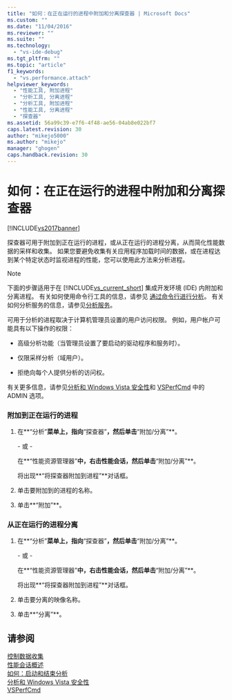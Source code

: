 ```yaml
---
title: "如何：在正在运行的进程中附加和分离探查器 | Microsoft Docs"
ms.custom: ""
ms.date: "11/04/2016"
ms.reviewer: ""
ms.suite: ""
ms.technology: 
  - "vs-ide-debug"
ms.tgt_pltfrm: ""
ms.topic: "article"
f1_keywords: 
  - "vs.performance.attach"
helpviewer_keywords: 
  - "性能工具, 附加进程"
  - "分析工具, 分离进程"
  - "分析工具, 附加进程"
  - "性能工具, 分离进程"
  - "探查器"
ms.assetid: 56a99c39-e7f6-4f48-ae56-04ab8e022bf7
caps.latest.revision: 30
author: "mikejo5000"
ms.author: "mikejo"
manager: "ghogen"
caps.handback.revision: 30
---
```

# 如何：在正在运行的进程中附加和分离探查器
[!INCLUDE[vs2017banner](../code-quality/includes/vs2017banner.md)]

探查器可用于附加到正在运行的进程，或从正在运行的进程分离，从而简化性能数据的采样和收集。  如果您要避免收集有关应用程序加载时间的数据，或在进程达到某个特定状态时监视进程的性能，您可以使用此方法来分析进程。  
  
> [!NOTE]
>  下面的步骤适用于在 [!INCLUDE[vs_current_short](../code-quality/includes/vs_current_short_md.md)] 集成开发环境 \(IDE\) 内附加和分离进程。  有关如何使用命令行工具的信息，请参见 [通过命令行进行分析](../profiling/using-the-profiling-tools-from-the-command-line.md)。  有关如何分析服务的信息，请参见[分析服务](../profiling/command-line-profiling-of-services.md)。  
  
 可用于分析的进程取决于计算机管理员设置的用户访问权限。  例如，用户帐户可能具有以下操作的权限：  
  
-   高级分析功能（当管理员设置了要启动的驱动程序和服务时）。  
  
-   仅限采样分析（域用户）。  
  
-   拒绝向每个人提供分析的访问权。  
  
 有关更多信息，请参见[分析和 Windows Vista 安全性](../profiling/profiling-and-windows-vista-security.md)和 [VSPerfCmd](../profiling/vsperfcmd.md) 中的 ADMIN 选项。  
  
### 附加到正在运行的进程  
  
1.  在**“分析”**菜单上，指向**“探查器”**，然后单击**“附加\/分离”**。  
  
     \- 或 \-  
  
     在**“性能资源管理器”**中，右击性能会话，然后单击**“附加\/分离”**。  
  
     将出现**“将探查器附加到进程”**对话框。  
  
2.  单击要附加到的进程的名称。  
  
3.  单击**“附加”**。  
  
### 从正在运行的进程分离  
  
1.  在**“分析”**菜单上，指向**“探查器”**，然后单击**“附加\/分离”**。  
  
     \- 或 \-  
  
     在**“性能资源管理器”**中，右击性能会话，然后单击**“附加\/分离”**。  
  
     将出现**“将探查器附加到进程”**对话框。  
  
2.  单击要分离的映像名称。  
  
3.  单击**“分离”**。  
  
## 请参阅  
 [控制数据收集](../profiling/controlling-data-collection.md)   
 [性能会话概述](../profiling/performance-session-overview.md)   
 [如何：启动和结束分析](../profiling/how-to-start-and-end-performance-data-collection.md)   
 [分析和 Windows Vista 安全性](../profiling/profiling-and-windows-vista-security.md)   
 [VSPerfCmd](../profiling/vsperfcmd.md)